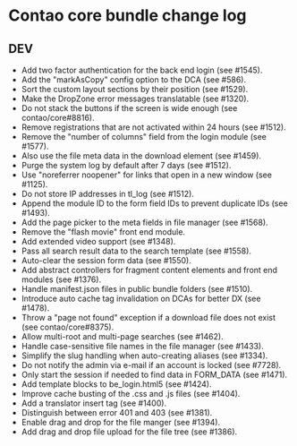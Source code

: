 # Contao core bundle change log

## DEV

 * Add two factor authentication for the back end login (see #1545).
 * Add the "markAsCopy" config option to the DCA (see #586).
 * Sort the custom layout sections by their position (see #1529).
 * Make the DropZone error messages translatable (see #1320).
 * Do not stack the buttons if the screen is wide enough (see contao/core#8816).
 * Remove registrations that are not activated within 24 hours (see #1512).
 * Remove the "number of columns" field from the login module (see #1577).
 * Also use the file meta data in the download element (see #1459).
 * Purge the system log by default after 7 days (see #1512).
 * Use "noreferrer noopener" for links that open in a new window (see #1125).
 * Do not store IP addresses in tl_log (see #1512).
 * Append the module ID to the form field IDs to prevent duplicate IDs (see #1493).
 * Add the page picker to the meta fields in file manager (see #1568).
 * Remove the "flash movie" front end module.
 * Add extended video support (see #1348).
 * Pass all search result data to the search template (see #1558).
 * Auto-clear the session form data (see #1550).
 * Add abstract controllers for fragment content elements and front end modules (see #1376).
 * Handle manifest.json files in public bundle folders (see #1510).
 * Introduce auto cache tag invalidation on DCAs for better DX (see #1478).
 * Throw a "page not found" exception if a download file does not exist (see contao/core#8375).
 * Allow multi-root and multi-page searches (see #1462).
 * Handle case-sensitive file names in the file manager (see #1433).
 * Simplify the slug handling when auto-creating aliases (see #1334).
 * Do not notify the admin via e-mail if an account is locked (see #7728).
 * Only start the session if needed to find data in FORM_DATA (see #1471).
 * Add template blocks to be_login.html5 (see #1424).
 * Improve cache busting of the .css and .js files (see #1404).
 * Add a translator insert tag (see #1400).
 * Distinguish between error 401 and 403 (see #1381).
 * Enable drag and drop for the file manger (see #1394).
 * Add drag and drop file upload for the file tree (see #1386).
